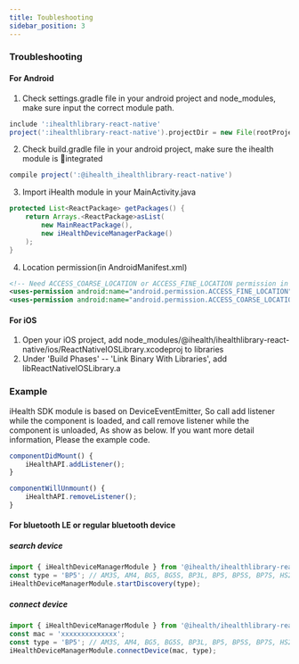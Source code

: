 ```yaml
---
title: Toubleshooting
sidebar_position: 3
---
```


### Troubleshooting

#### For Android

1. Check settings.gradle file in your android project and node_modules, make sure input the correct module path.

```gradle
include ':ihealthlibrary-react-native'
project(':ihealthlibrary-react-native').projectDir = new File(rootProject.projectDir,'../node_modules/@ihealth/ihealthlibrary-react-native/android')
```

2. Check build.gradle file in your android project, make sure the ihealth module is integrated

```gradle
compile project(':@ihealth_ihealthlibrary-react-native')
```

3. Import iHealth module in your MainActivity.java

```java
protected List<ReactPackage> getPackages() {  
	return Arrays.<ReactPackage>asList(
		new MainReactPackage(),
		new iHealthDeviceManagerPackage()
	);  
}
```

4. Location permission(in AndroidManifest.xml)

```xml
<!-- Need ACCESS_COARSE_LOCATION or ACCESS_FINE_LOCATION permission in Android API 23+ -->
<uses-permission android:name="android.permission.ACCESS_FINE_LOCATION" />
<uses-permission android:name="android.permission.ACCESS_COARSE_LOCATION" />
```

#### For iOS

1. Open your iOS project, add node_modules/@ihealth/ihealthlibrary-react-native/ios/ReactNativeIOSLibrary.xcodeproj to libraries
2. Under 'Build Phases' --  'Link Binary With Libraries', add libReactNativeIOSLibrary.a

### Example

iHealth SDK module is based on DeviceEventEmitter, So call add listener while the component is loaded, and call remove listener while the component is unloaded, As show as below. If you want more detail information, Please the example code.

```js
componentDidMount() {
    iHealthAPI.addListener();
}

componentWillUnmount() {
    iHealthAPI.removeListener();
}
```

#### For bluetooth LE or regular bluetooth device

##### search device

```js
import { iHealthDeviceManagerModule } from '@ihealth/ihealthlibrary-react-native';
const type = 'BP5'; // AM3S, AM4, BG5, BG5S, BP3L, BP5, BP5S, BP7S, HS2, HS4S, PO3,HS2S,BG1S
iHealthDeviceManagerModule.startDiscovery(type);
```

##### connect device

```js
import { iHealthDeviceManagerModule } from '@ihealth/ihealthlibrary-react-native';
const mac = 'xxxxxxxxxxxxxx';
const type = 'BP5'; // AM3S, AM4, BG5, BG5S, BP3L, BP5, BP5S, BP7S, HS2, HS4S, PO3,HS2S,BG1S
iHealthDeviceManagerModule.connectDevice(mac, type);
```
